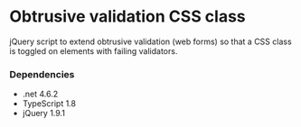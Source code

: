 # Obtrusive validation CSS class
jQuery script to extend obtrusive validation (web forms) so that a CSS class is toggled on elements with failing validators.

### Dependencies
-	.net 4.6.2
-	TypeScript 1.8
-	jQuery 1.9.1